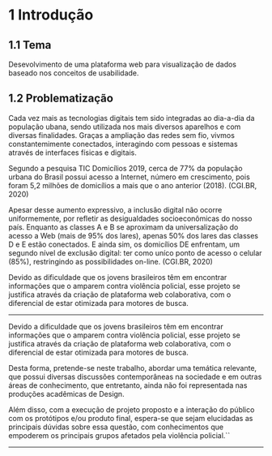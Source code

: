 # 1 Introdução
## 1.1 Tema
Desevolvimento de uma plataforma web para visualização de dados baseado nos conceitos de usabilidade.


## 1.2 Problematização
Cada vez mais as tecnologias digitais tem sido integradas ao dia-a-dia da população ubana, sendo utilizada nos mais diversos aparelhos e com diversas finalidades. Graças a ampliação das redes sem fio, vivmos constantemimente conectados, interagindo com pessoas e sistemas através de interfaces físicas e digitais.

Segundo a pesquisa TIC Domicílios 2019, cerca de 77% da população urbana do Brasil possui acesso a Internet, número em crescimento, pois foram 5,2 milhões de domicílios a mais que o ano anterior (2018). (CGI.BR, 2020)




 Apesar desse aumento expressivo, a inclusão digital não ocorre uniformemente, por refletir as desigualdades socioeconômicas do nosso país. Enquanto as classes A e B se aproximam da universalização do acesso a Web (mais de 95% dos lares), apenas 50% dos lares das classes D e E estão conectados. E ainda sim, os domicílios DE enfrentam, um segundo nível de exclusão digital: ter como uníco ponto de acesso o celular (85%), restringindo as possibilidades on-line. (CGI.BR, 2020)

Devido as dificuldade que os jovens brasileiros têm em encontrar informações que o amparem contra violência policial, esse projeto se justifica através da criação de plataforma web colaborativa, com o diferencial de estar otimizada para motores de busca.

---
Devido a dificuldade que os jovens brasileiros têm em encontrar informações que o amparem contra violência policial, esse projeto se justifica através da criação de plataforma web colaborativa, com o diferencial de estar otimizada para motores de busca.

Desta forma, pretende-se neste trabalho, abordar uma temática relevante, que possui diversas discussões contemporâneas na sociedade e em outras áreas de conhecimento, que entretanto, ainda não foi representada nas produções acadêmicas de Design.

Além disso, com a execução de projeto proposto e a interação do público com os protótipos e/ou produto final, espera-se que sejam elucidadas as principais dúvidas sobre essa questão, com conhecimentos que empoderem os principais grupos afetados pela violência policial.``

---

